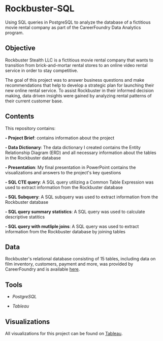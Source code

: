 # Rockbuster-SQL
Using SQL queries in PostgreSQL to analyze the database of a fictitious movie rental company as part of the CareerFoundry Data Analytics program.
## **Objective**
Rockbuster Stealth LLC is a fictitious movie rental company that wants to transition from brick-and-mortar rental stores to an online video rental service 
in order to stay competitive.

The goal of this project was to answer business questions and make recommendations that help to develop a strategic plan for launching their new online rental service.
To assist Rockbuster in their informed decision making, data driven insights were gained by analyzing rental patterns of their current customer base.
## Contents
This repository contains:

**- Project Brief**: contains information about the project

**- Data Dictionary**: The data dictionary I created contains the Entity Relationship Diagram (ERD) and all necessary information about the tables in the Rockbuster database

**- Presentation**: My final presentation in PowerPoint contains the visualizations and answers to the project's key questions

**- SQL CTE query**: A SQL query utilizing a Common Table Expression was used to extract information from the Rockbuster database

**- SQL Subquery**: A SQL subquery was used to extract information from the Rockbuster database

**- SQL query summary statistics**: A SQL query was used to calculate descriptive statitics

**- SQL query with mutliple joins**: A SQL query was used to extract information from the Rockbuster database by joining tables
## Data
Rockbuster's relational database consisting of 15 tables, including data on film inventory, customers, payment and more, was provided by CareerFoundry and is available [here](http://www.postgresqltutorial.com/wp-content/uploads/2019/05/dvdrental.zip).
## Tools
* *PostgreSQL*

* *Tableau*
## Visualizations
All visualizations for this project can be found on [Tableau](https://public.tableau.com/app/profile/katja.gonzales).


 
